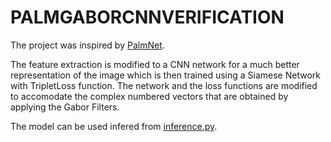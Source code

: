 # PALMGABORCNNVERIFICATION

The project was inspired by [PalmNet](https://ieeexplore.ieee.org/document/8691498). 

The feature extraction is modified to a CNN network for a much better representation of the image which is then trained using a Siamese Network with TripletLoss function. The network and the loss functions are modified to accomodate the complex numbered vectors that are obtained by applying the Gabor Filters.

The model can be used infered from [inference.py](https://github.com/pannagas18/PalmGaborCNNVerification/blob/main/inference.py).
